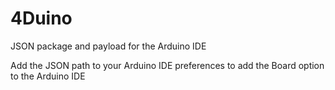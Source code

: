 # 4Duino
JSON package and payload for the Arduino IDE

Add the JSON path to your Arduino IDE preferences to add the Board option to the Arduino IDE
